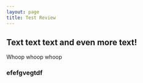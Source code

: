 ```yaml
---
layout: page
title: Test Review
---
```


## Text text text and even more text!

Whoop whoop whoop 

### efefgvegtdf